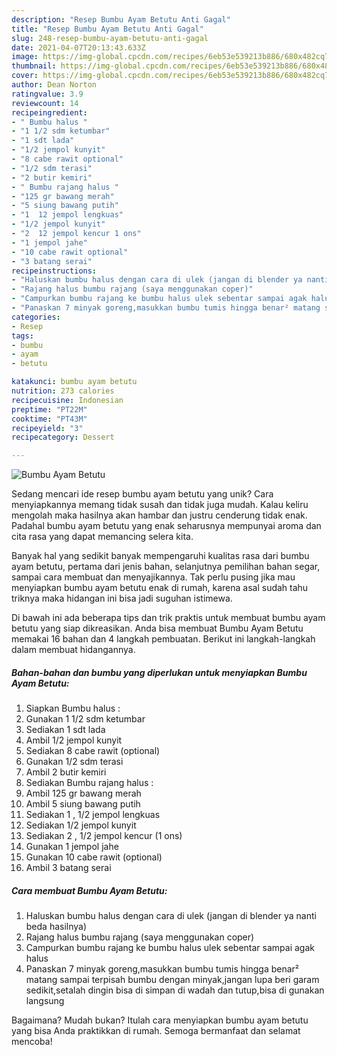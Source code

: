 ```yaml
---
description: "Resep Bumbu Ayam Betutu Anti Gagal"
title: "Resep Bumbu Ayam Betutu Anti Gagal"
slug: 248-resep-bumbu-ayam-betutu-anti-gagal
date: 2021-04-07T20:13:43.633Z
image: https://img-global.cpcdn.com/recipes/6eb53e539213b886/680x482cq70/bumbu-ayam-betutu-foto-resep-utama.jpg
thumbnail: https://img-global.cpcdn.com/recipes/6eb53e539213b886/680x482cq70/bumbu-ayam-betutu-foto-resep-utama.jpg
cover: https://img-global.cpcdn.com/recipes/6eb53e539213b886/680x482cq70/bumbu-ayam-betutu-foto-resep-utama.jpg
author: Dean Norton
ratingvalue: 3.9
reviewcount: 14
recipeingredient:
- " Bumbu halus "
- "1 1/2 sdm ketumbar"
- "1 sdt lada"
- "1/2 jempol kunyit"
- "8 cabe rawit optional"
- "1/2 sdm terasi"
- "2 butir kemiri"
- " Bumbu rajang halus "
- "125 gr bawang merah"
- "5 siung bawang putih"
- "1  12 jempol lengkuas"
- "1/2 jempol kunyit"
- "2  12 jempol kencur 1 ons"
- "1 jempol jahe"
- "10 cabe rawit optional"
- "3 batang serai"
recipeinstructions:
- "Haluskan bumbu halus dengan cara di ulek (jangan di blender ya nanti beda hasilnya)"
- "Rajang halus bumbu rajang (saya menggunakan coper)"
- "Campurkan bumbu rajang ke bumbu halus ulek sebentar sampai agak halus"
- "Panaskan 7 minyak goreng,masukkan bumbu tumis hingga benar² matang sampai terpisah bumbu dengan minyak,jangan lupa beri garam sedikit,setalah dingin bisa di simpan di wadah dan tutup,bisa di gunakan langsung"
categories:
- Resep
tags:
- bumbu
- ayam
- betutu

katakunci: bumbu ayam betutu 
nutrition: 273 calories
recipecuisine: Indonesian
preptime: "PT22M"
cooktime: "PT43M"
recipeyield: "3"
recipecategory: Dessert

---
```



![Bumbu Ayam Betutu](https://img-global.cpcdn.com/recipes/6eb53e539213b886/680x482cq70/bumbu-ayam-betutu-foto-resep-utama.jpg)

Sedang mencari ide resep bumbu ayam betutu yang unik? Cara menyiapkannya memang tidak susah dan tidak juga mudah. Kalau keliru mengolah maka hasilnya akan hambar dan justru cenderung tidak enak. Padahal bumbu ayam betutu yang enak seharusnya mempunyai aroma dan cita rasa yang dapat memancing selera kita.

Banyak hal yang sedikit banyak mempengaruhi kualitas rasa dari bumbu ayam betutu, pertama dari jenis bahan, selanjutnya pemilihan bahan segar, sampai cara membuat dan menyajikannya. Tak perlu pusing jika mau menyiapkan bumbu ayam betutu enak di rumah, karena asal sudah tahu triknya maka hidangan ini bisa jadi suguhan istimewa.




Di bawah ini ada beberapa tips dan trik praktis untuk membuat bumbu ayam betutu yang siap dikreasikan. Anda bisa membuat Bumbu Ayam Betutu memakai 16 bahan dan 4 langkah pembuatan. Berikut ini langkah-langkah dalam membuat hidangannya.

<!--inarticleads1-->

##### Bahan-bahan dan bumbu yang diperlukan untuk menyiapkan Bumbu Ayam Betutu:

1. Siapkan  Bumbu halus :
1. Gunakan 1 1/2 sdm ketumbar
1. Sediakan 1 sdt lada
1. Ambil 1/2 jempol kunyit
1. Sediakan 8 cabe rawit (optional)
1. Gunakan 1/2 sdm terasi
1. Ambil 2 butir kemiri
1. Sediakan  Bumbu rajang halus :
1. Ambil 125 gr bawang merah
1. Ambil 5 siung bawang putih
1. Sediakan 1 , 1/2 jempol lengkuas
1. Sediakan 1/2 jempol kunyit
1. Sediakan 2 , 1/2 jempol kencur (1 ons)
1. Gunakan 1 jempol jahe
1. Gunakan 10 cabe rawit (optional)
1. Ambil 3 batang serai




<!--inarticleads2-->

##### Cara membuat Bumbu Ayam Betutu:

1. Haluskan bumbu halus dengan cara di ulek (jangan di blender ya nanti beda hasilnya)
1. Rajang halus bumbu rajang (saya menggunakan coper)
1. Campurkan bumbu rajang ke bumbu halus ulek sebentar sampai agak halus
1. Panaskan 7 minyak goreng,masukkan bumbu tumis hingga benar² matang sampai terpisah bumbu dengan minyak,jangan lupa beri garam sedikit,setalah dingin bisa di simpan di wadah dan tutup,bisa di gunakan langsung




Bagaimana? Mudah bukan? Itulah cara menyiapkan bumbu ayam betutu yang bisa Anda praktikkan di rumah. Semoga bermanfaat dan selamat mencoba!
